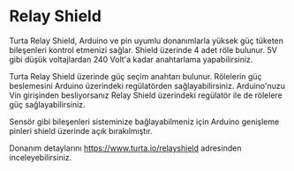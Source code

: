 # Relay Shield
Turta Relay Shield, Arduino ve pin uyumlu donanımlarla yüksek güç tüketen bileşenleri kontrol etmenizi sağlar. Shield üzerinde 4 adet röle bulunur. 5V gibi düşük voltajlardan 240 Volt'a kadar anahtarlama yapabilirsiniz.

Turta Relay Shield üzerinde güç seçim anahtarı bulunur. Rölelerin güç beslemesini Arduino üzerindeki regülatörden sağlayabilirsiniz. Arduino'nuzu Vin girişinden besliyorsanız Relay Shield üzerindeki regülatör ile de rölelere güç sağlayabilirsiniz.

Sensör gibi bileşenleri sisteminize bağlayabilmeniz için Arduino genişleme pinleri shield üzerinde açık bırakılmıştır.

Donanım detaylarını https://www.turta.io/relayshield adresinden inceleyebilirsiniz.
